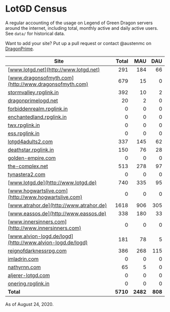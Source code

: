 # LotGD Census
A regular accounting of the usage on Legend of Green Dragon servers around the internet, including total, monthly active and daily active users. See `data/` for historical data.

Want to add your site? Put up a pull request or contact @austenmc on [DragonPrime](http://dragonprime.net).


Site | Total | MAU | DAU
--- | ---:| ---:| ---:
[www.lotgd.net](http://www.lotgd.net)|291|184|66
[www.dragonsofmyth.com](http://www.dragonsofmyth.com)|679|15|0
[stormvalley.rpglink.in](http://stormvalley.rpglink.in)|392|10|2
[dragonprimelogd.net](http://dragonprimelogd.net)|20|2|0
[forbiddenrealm.rpglink.in](http://forbiddenrealm.rpglink.in)|0|0|0
[enchantedland.rpglink.in](http://enchantedland.rpglink.in)|0|0|0
[twx.rpglink.in](http://twx.rpglink.in)|0|0|0
[ess.rpglink.in](http://ess.rpglink.in)|0|0|0
[lotgd4adults2.com](http://lotgd4adults2.com)|337|145|62
[deathstar.rpglink.in](http://deathstar.rpglink.in)|150|76|28
[golden-empire.com](http://golden-empire.com)|0|0|0
[the-complex.net](http://the-complex.net)|513|278|97
[tynastera2.com](http://tynastera2.com)|0|0|0
[www.lotgd.de](http://www.lotgd.de)|740|335|95
[www.hogwartslive.com](http://www.hogwartslive.com)|0|0|0
[www.atrahor.de](http://www.atrahor.de)|1618|906|305
[www.eassos.de](http://www.eassos.de)|338|180|33
[www.innersinners.com](http://www.innersinners.com)|0|0|0
[www.alvion-logd.de/logd](http://www.alvion-logd.de/logd)|181|78|5
[reignofdarknessrpg.com](http://reignofdarknessrpg.com)|386|268|115
[imladrin.com](http://imladrin.com)|0|0|0
[nathyrnn.com](http://nathyrnn.com)|65|5|0
[aljerer-lotgd.com](http://aljerer-lotgd.com)|0|0|0
[onering.rpglink.in](http://onering.rpglink.in)|0|0|0
**Total**|**5710**|**2482**|**808**

As of August 24, 2020.
